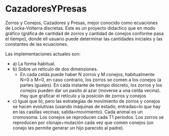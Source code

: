 # CazadoresYPresas

Zorros y Conejos, Cazadores y Presas, mejor conocido como ecuaciones de Locka-Volterra discretas. 
Este es un proyecto didactico que en modo gráfico (gráfica de cantidad de zorros y cantidad de conejos conforme pasa el tiempo), donde ell usuario puede determinar las cantidades iniciales y las constantes de las ecuaciones.

Las implementaciones actuales son:

* a) La forma habitual.
* b) Sobre un retículo de dos dimensiones.
  * En cada celda puede haber N zorros y M conejos, habitualmente N=0 o M=0, en caso contrario, los zorros se comen a los conejos (a partes iguales). En cada instante de tiempo discreto, los zorros y los conejos pueden dar un pasito al azar (moverse a una celda vecina). Hay que graficar el retículo y la posición de zorros y conejos
* c) Igual que b), pero las estrategias de movimiento de zorros y conejos se hacen evolutivas (usando máquinas de estado; entradas=lo que hay en las casillas vecinas; salida=movimiento). Cada animal es un cromosoma. Los conejos se reproducen cada T1 periodos. Los zorros se reproducen por clonaje+mutación cada vez que comen conejos (un conejo les permite generar un hijo parecido al padre). 
